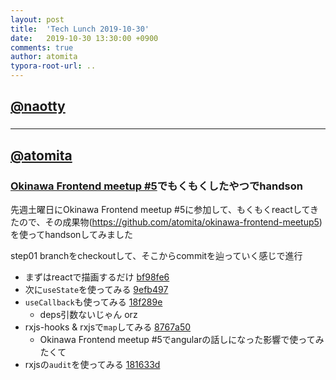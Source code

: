 ```yaml
---
layout: post
title:  'Tech Lunch 2019-10-30'
date:   2019-10-30 13:30:00 +0900
comments: true
author: atomita
typora-root-url: ..
---
```


## [@naotty](https://github.com/naotty)

### 

----

## [@atomita](https://github.com/atomita)

### [Okinawa Frontend meetup #5](https://okinawa-frontend.doorkeeper.jp/events/98291)でもくもくしたやつでhandson

先週土曜日にOkinawa Frontend meetup #5に参加して、もくもくreactしてきたので、その成果物(https://github.com/atomita/okinawa-frontend-meetup5)を使ってhandsonしてみました  

step01 branchをcheckoutして、そこからcommitを辿っていく感じで進行

- まずはreactで描画するだけ
[bf98fe6](https://github.com/atomita/okinawa-frontend-meetup5/commit/bf98fe696b35cfcf5f3d9bce05f15458ee4e93ba)
- 次に`useState`を使ってみる
[9efb497](https://github.com/atomita/okinawa-frontend-meetup5/commit/9efb497bd185f4b81f84ad7db4c5ca655b9f578a)
- `useCallback`も使ってみる
[18f289e](https://github.com/atomita/okinawa-frontend-meetup5/commit/18f289e31306bb9a9fc18915bbb5e7d478e2faab)
  - deps引数ないじゃん orz
- rxjs-hooks & rxjsで`map`してみる
[8767a50](https://github.com/atomita/okinawa-frontend-meetup5/commit/8767a507468a1d42b7c7fd3446fc509d6f913c05)
  - Okinawa Frontend meetup #5でangularの話しになった影響で使ってみたくて
- rxjsの`audit`を使ってみる
[181633d](https://github.com/atomita/okinawa-frontend-meetup5/commit/181633da52d7075bca5dd163365ca7e89e77dfdc#diff-19158d46383cce13d12a722303997200)
